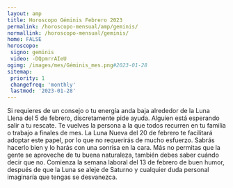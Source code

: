 ```yaml
---
layout: amp
title: Horoscopo Géminis Febrero 2023 
permalink: /horoscopo-mensual/amp/geminis/
normallink: /horoscopo-mensual/geminis/
home: FALSE
horoscopo:
 signo: geminis
 video: -DQpmrrAIeU
ogimg: /images/mes/Géminis_mes.png#2023-01-28
sitemap:
 priority: 1
 changefreq: 'monthly'
 lastmod: '2023-01-28'
---
```



Si requieres de un consejo o tu energía anda baja alrededor de la Luna Llena del 5 de febrero, discretamente pide ayuda. Alguien está esperando salir a tu rescate. Te vuelves la persona a la que todos recurren en tu familia o trabajo a finales de mes. La Luna Nueva del 20 de febrero te facilitará adoptar este papel, por lo que no requerirás de mucho esfuerzo. Sabrás hacerlo bien y lo harás con una sonrisa en la cara. Más no permitas que la gente se aproveche de tu buena naturaleza, también debes saber cuándo decir que no. Comienza la semana laboral del 13 de febrero de buen humor, después de que la Luna se aleje de Saturno y cualquier duda personal imaginaría que tengas se desvanezca.